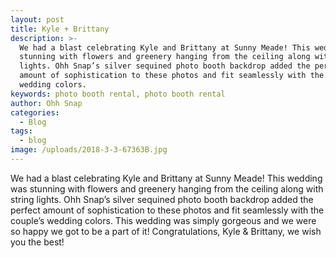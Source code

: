 ```yaml
---
layout: post
title: Kyle + Brittany
description: >-
  We had a blast celebrating Kyle and Brittany at Sunny Meade! This wedding was
  stunning with flowers and greenery hanging from the ceiling along with string
  lights. Ohh Snap’s silver sequined photo booth backdrop added the perfect
  amount of sophistication to these photos and fit seamlessly with the couple’s
  wedding colors. 
keywords: photo booth rental, photo booth rental
author: Ohh Snap
categories:
  - Blog
tags: 
  - blog
image: /uploads/2018-3-3-67363B.jpg
---
```

We had a blast celebrating Kyle and Brittany at Sunny Meade\! This wedding was stunning with flowers and greenery hanging from the ceiling along with string lights. Ohh Snap’s silver sequined photo booth backdrop added the perfect amount of sophistication to these photos and fit seamlessly with the couple’s wedding colors. This wedding was simply gorgeous and we were so happy we got to be a part of it\! Congratulations, Kyle & Brittany, we wish you the best\!
